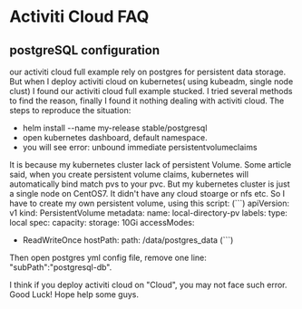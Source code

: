 # Activiti Cloud FAQ

## postgreSQL configuration
our activiti cloud full example rely on postgres for persistent data storage. But when I deploy activiti cloud on kubernetes( using kubeadm, single node clust) I found our activiti cloud full example stucked. I tried several methods to find the reason, finally I found it nothing dealing with activiti cloud.
The steps to reproduce the situation:
* helm install --name my-release stable/postgresql
* open kubernetes dashboard, default namespace.
* you will see error: unbound immediate persistentvolumeclaims

It is because my kubernetes cluster lack of persistent Volume. 
Some article said, when you create persistent volume claims, kubernetes will automatically bind match pvs to your pvc. 
But my kubernetes cluster is just a single node on CentOS7. It didn't have any cloud stoarge or nfs etc.
So I have to create my own persistent volume, using this script:
(```)
apiVersion: v1
kind: PersistentVolume
metadata:
  name: local-directory-pv
  labels:
    type: local
spec:
  capacity:
    storage: 10Gi
  accessModes:
  - ReadWriteOnce
  hostPath:
    path: /data/postgres_data
(```)

Then open postgres yml config file, remove one line:   "subPath":"postgresql-db".

I think if you deploy activiti cloud on "Cloud", you may not face such error. Good Luck! Hope help some guys.